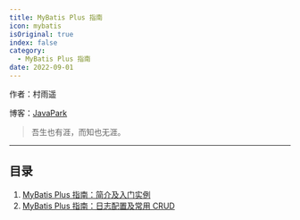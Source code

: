 ```yaml
---
title: MyBatis Plus 指南
icon: mybatis
isOriginal: true
index: false
category:
  - MyBatis Plus 指南
date: 2022-09-01
---
```

作者：村雨遥

博客：[JavaPark](https://cunyu1943.github.io/JavaPark)

>   吾生也有涯，而知也无涯。

---
## 目录


1. [MyBatis Plus 指南：简介及入门实例](2022-02-01-intro-and-quick-start.md)
2. [MyBatis Plus 指南：日志配置及常用 CRUD](2022-02-02-log-and-common-crud.md)